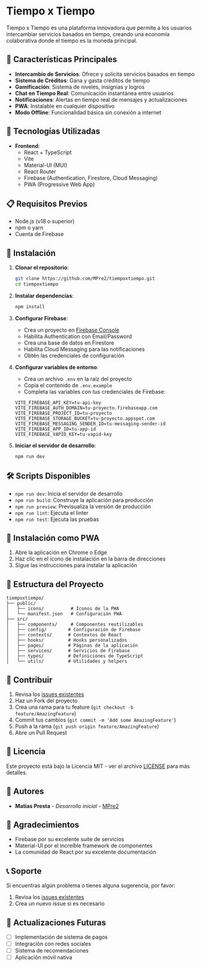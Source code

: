 # Tiempo x Tiempo

Tiempo x Tiempo es una plataforma innovadora que permite a los usuarios intercambiar servicios basados en tiempo, creando una economía colaborativa donde el tiempo es la moneda principal.

## 🌟 Características Principales

- **Intercambio de Servicios**: Ofrece y solicita servicios basados en tiempo
- **Sistema de Créditos**: Gana y gasta créditos de tiempo
- **Gamificación**: Sistema de niveles, insignias y logros
- **Chat en Tiempo Real**: Comunicación instantánea entre usuarios
- **Notificaciones**: Alertas en tiempo real de mensajes y actualizaciones
- **PWA**: Instalable en cualquier dispositivo
- **Modo Offline**: Funcionalidad básica sin conexión a internet

## 🚀 Tecnologías Utilizadas

- **Frontend**:
  - React + TypeScript
  - Vite
  - Material-UI (MUI)
  - React Router
  - Firebase (Authentication, Firestore, Cloud Messaging)
  - PWA (Progressive Web App)

## 📋 Requisitos Previos

- Node.js (v18 o superior)
- npm o yarn
- Cuenta de Firebase

## 🔧 Instalación

1. **Clonar el repositorio**:
   ```bash
   git clone https://github.com/MPre2/tiempoxtiempo.git
   cd tiempoxtiempo
   ```

2. **Instalar dependencias**:
   ```bash
   npm install
   ```

3. **Configurar Firebase**:
   - Crea un proyecto en [Firebase Console](https://console.firebase.google.com/)
   - Habilita Authentication con Email/Password
   - Crea una base de datos en Firestore
   - Habilita Cloud Messaging para las notificaciones
   - Obtén las credenciales de configuración

4. **Configurar variables de entorno**:
   - Crea un archivo `.env` en la raíz del proyecto
   - Copia el contenido de `.env.example`
   - Completa las variables con tus credenciales de Firebase:
   ```env
   VITE_FIREBASE_API_KEY=tu-api-key
   VITE_FIREBASE_AUTH_DOMAIN=tu-proyecto.firebaseapp.com
   VITE_FIREBASE_PROJECT_ID=tu-proyecto
   VITE_FIREBASE_STORAGE_BUCKET=tu-proyecto.appspot.com
   VITE_FIREBASE_MESSAGING_SENDER_ID=tu-messaging-sender-id
   VITE_FIREBASE_APP_ID=tu-app-id
   VITE_FIREBASE_VAPID_KEY=tu-vapid-key
   ```

5. **Iniciar el servidor de desarrollo**:
   ```bash
   npm run dev
   ```

## 🛠️ Scripts Disponibles

- `npm run dev`: Inicia el servidor de desarrollo
- `npm run build`: Construye la aplicación para producción
- `npm run preview`: Previsualiza la versión de producción
- `npm run lint`: Ejecuta el linter
- `npm run test`: Ejecuta las pruebas

## 📱 Instalación como PWA

1. Abre la aplicación en Chrome o Edge
2. Haz clic en el icono de instalación en la barra de direcciones
3. Sigue las instrucciones para instalar la aplicación

## 📁 Estructura del Proyecto

```
tiempoxtiempo/
├── public/
│   ├── icons/          # Iconos de la PWA
│   └── manifest.json   # Configuración PWA
├── src/
│   ├── components/     # Componentes reutilizables
│   ├── config/        # Configuración de Firebase
│   ├── contexts/      # Contextos de React
│   ├── hooks/         # Hooks personalizados
│   ├── pages/         # Páginas de la aplicación
│   ├── services/      # Servicios de Firebase
│   ├── types/         # Definiciones de TypeScript
│   └── utils/         # Utilidades y helpers
```

## 🤝 Contribuir

1. Revisa los [issues existentes](https://github.com/MPre2/tiempoxtiempo/issues)
2. Haz un Fork del proyecto
3. Crea una rama para tu feature (`git checkout -b feature/AmazingFeature`)
4. Commit tus cambios (`git commit -m 'Add some AmazingFeature'`)
5. Push a la rama (`git push origin feature/AmazingFeature`)
6. Abre un Pull Request

## 📝 Licencia

Este proyecto está bajo la Licencia MIT - ver el archivo [LICENSE](LICENSE) para más detalles.

## 👥 Autores

- **Matias Presta** - *Desarrollo inicial* - [MPre2](https://github.com/MPre2)

## 🙏 Agradecimientos

- Firebase por su excelente suite de servicios
- Material-UI por el increíble framework de componentes
- La comunidad de React por su excelente documentación

## 📞 Soporte

Si encuentras algún problema o tienes alguna sugerencia, por favor:
1. Revisa los [issues existentes](https://github.com/MPre2/tiempoxtiempo/issues)
2. Crea un nuevo issue si es necesario

## 🔄 Actualizaciones Futuras

- [ ] Implementación de sistema de pagos
- [ ] Integración con redes sociales
- [ ] Sistema de recomendaciones
- [ ] Aplicación móvil nativa
